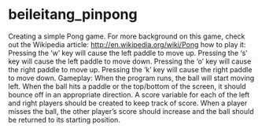 # beileitang_pinpong
Creating a simple Pong game. For more background on this game, check out the Wikipedia article:
http://en.wikipedia.org/wiki/Pong
how to play it:
Pressing the ‘w’ key will cause the left paddle to move up.
Pressing the ‘s’ key will cause the left paddle to move down.
Pressing the ‘o’ key will cause the right paddle to move up.
Pressing the ‘k’ key will cause the right paddle to move down.
Gameplay:
When the program runs, the ball will start moving left.
When the ball hits a paddle or the top/bottom of the screen, it should bounce off in an appropriate direction.
A score variable for each of the left and right players should be created to keep track of score.
When a player misses the ball, the other player’s score should increase and the ball should be returned to its starting position.
